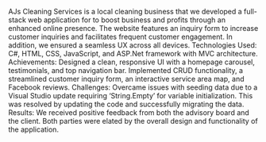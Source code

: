 AJs Cleaning Services is a local cleaning business that we developed a full-stack web application for to boost business and profits through an enhanced online presence. The website features an inquiry form to increase customer inquiries and facilitates frequent customer engagement. In addition, we ensured a seamless UX across all devices.
Technologies Used: C#, HTML, CSS, JavaScript, and ASP.Net framework with MVC architecture.
Achievements: Designed a clean, responsive UI with a homepage carousel, testimonials, and top navigation bar. Implemented CRUD functionality, a streamlined customer inquiry form, an interactive service area map, and Facebook reviews.
Challenges: Overcame issues with seeding data due to a Visual Studio update requiring ‘String.Empty’ for variable initialization. This was resolved by updating the code and successfully migrating the data. 
Results: We received positive feedback from both the advisory board and the client.  Both parties were elated by the overall design and functionality of the application.
